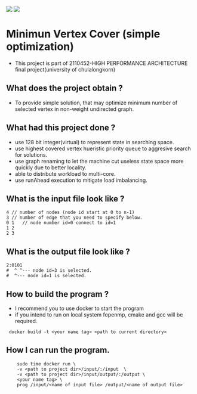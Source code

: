 ![](https://img.shields.io/badge/Status-prepare_for_stage_2-orange.svg) ![](https://img.shields.io/badge/Author-Tanawin_devaveja-green.svg)
# Minimun Vertex Cover (simple optimization)

- This project is part of 2110452-HIGH PERFORMANCE ARCHITECTURE final project(university of chulalongkorn)

## What does the project obtain ?

- To provide simple solution, that may optimize minimum number of selected vertex in non-weight undirected graph.

## What had this project done ?

- use 128 bit integer(virtual) to represent state in searching space. 
- use highest covered vertex hueristic priority queue to aggresive search for solutions.
- use graph renaming to let the machine cut useless state space more quickly due to better locality.
- able to distribute workload to multi-core.
- use runAhead execution to mitigate load imbalancing.

## What is the input file look like ?
```
4 // number of nodes (node id start at 0 to n-1) 
3 // number of edge that you need to specify below.
0 1   // node number id=0 connect to id=1 
1 2
2 3

```
## What is the output file look like ?
```
2:0101
#  ^ ^--- node id=3 is selected.
#  ^--- node id=1 is selected.

```
## How to build the program ?
- I recommend you to use docker to start the program
- if you intend to run on local system fopenmp, cmake and gcc will be required.
```
 docker build -t <your name tag> <path to current directory>

```
## How I can run the program.
```
    sudo time docker run \
    -v <path to project dir>/input/:/input  \
    -v <path to project dir>/input/output/:/output \
    <your name tag> \
    prog /input/<name of input file> /output/<name of output file>

```